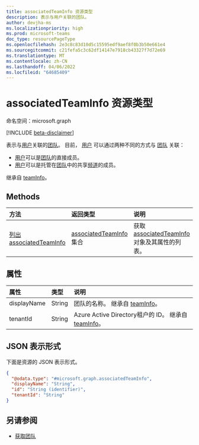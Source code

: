 ```yaml
---
title: associatedTeamInfo 资源类型
description: 表示与用户关联的团队。
author: devjha-ms
ms.localizationpriority: high
ms.prod: microsoft-teams
doc_type: resourcePageType
ms.openlocfilehash: 2e3c8c83d10d5c15595edf9aef8f0b3b50e661e4
ms.sourcegitcommit: c21fefa5c3c62df14147e7918cb43327f7d72e69
ms.translationtype: MT
ms.contentlocale: zh-CN
ms.lasthandoff: 04/06/2022
ms.locfileid: "64685409"
---
```

# <a name="associatedteaminfo-resource-type"></a>associatedTeamInfo 资源类型

命名空间：microsoft.graph

[!INCLUDE [beta-disclaimer](../../includes/beta-disclaimer.md)]

表示与[用户](../resources/user.md)关联的[团队](team.md)。 目前， [用户](../resources/user.md) 可以通过两种不同的方式与 [团队](../resources/team.md) 关联：
* [用户](../resources/user.md)可以是[团队](../resources/team.md)的直接成员。
* [用户](../resources/user.md)可以是托管在[团队](../resources/team.md)中的共享[频道](../resources/channel.md)的成员。



继承自 [teamInfo](../resources/teaminfo.md)。

## <a name="methods"></a>Methods
|方法|返回类型|说明|
|:---|:---|:---|
|[列出 associatedTeamInfo](../api/associatedteaminfo-list.md)|[associatedTeamInfo](../resources/associatedteaminfo.md) 集合|获取 [associatedTeamInfo](../resources/associatedteaminfo.md) 对象及其属性的列表。|

## <a name="properties"></a>属性
|属性|类型|说明|
|:---|:---|:---|
|displayName|String|团队的名称。 继承自 [teamInfo](../resources/teaminfo.md)。|
|tenantId|String|Azure Active Directory租户的 ID。 继承自 [teamInfo](../resources/teaminfo.md)。|


## <a name="json-representation"></a>JSON 表示形式
下面是资源的 JSON 表示形式。
<!-- {
  "blockType": "resource",
  "keyProperty": "id",
  "@odata.type": "microsoft.graph.associatedTeamInfo",
  "baseType": "microsoft.graph.teamInfo",
  "openType": false
}
-->
``` json
{
  "@odata.type": "#microsoft.graph.associatedTeamInfo",
  "displayName": "String",
  "id": "String (identifier)",
  "tenantId": "String"
}
```

## <a name="see-also"></a>另请参阅
- [获取团队](../api/team-get.md)